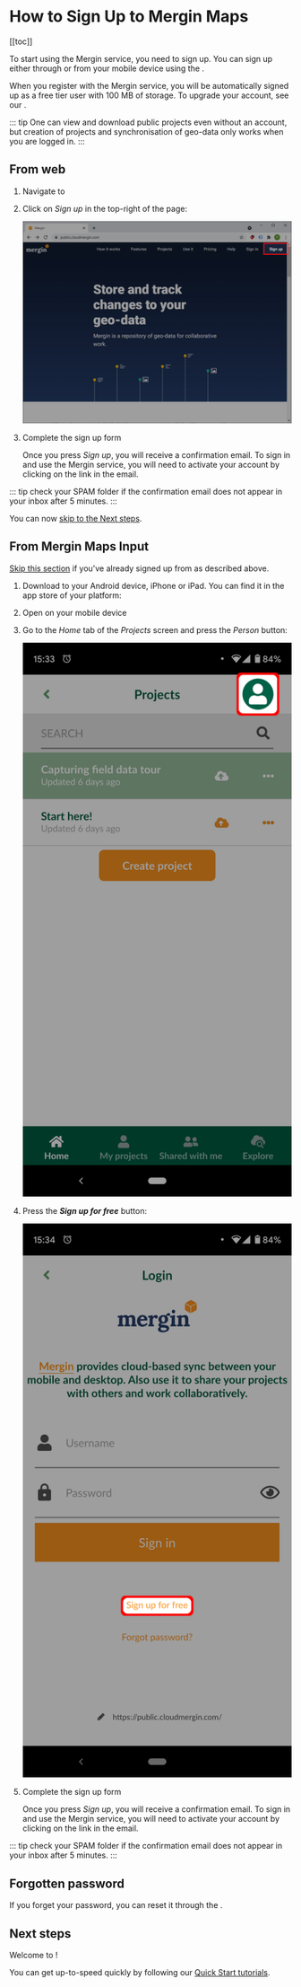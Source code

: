 # How to Sign Up to Mergin Maps
[[toc]]

To start using the Mergin service, you need to sign up. You can sign up either through <MainDomainNameLink /> or from your mobile device using the <MobileAppName />.

When you register with the Mergin service, you will be automatically signed up as a free tier user with 100 MB of storage. To upgrade your account, see our <MainDomainNameLink id="pricing" desc="Subscription plans" />.

::: tip
One can view and download public projects even without an account, but creation of projects and synchronisation of geo-data only works when you are logged in.
:::

## From web

1. Navigate to <MainDomainNameLink />

2. Click on *Sign up* in the top-right of the page:

   ![](./mergin-web-register.jpg)
   
3. Complete the sign up form

   Once you press *Sign up*, you will receive a confirmation email. To sign in and use the Mergin service, you will need to activate your account by clicking on the link in the email.

::: tip
check your SPAM folder if the confirmation email does not appear in your inbox after 5 minutes.
:::

   You can now [skip to the Next steps](./index.md#next-steps).


## From Mergin Maps Input

<Badge text="Since Input 0.7.0" type="info"/>

<!-- If you already have installed <MobileAppName /> then you can sign up from there. -->

[Skip this section](./index.md#next-steps) if you've already signed up from <MainDomainName /> as described above.

1. Download <MobileAppName /> to your Android device, iPhone or iPad. You can find it in the app store of your platform:

   <AppDownload></AppDownload>

1. Open <MobileAppName /> on your mobile device

2. Go to the *Home* tab of the *Projects* screen and press the *Person* button:

   ![](./merginmaps-mobile-person-button.jpg)
   
3. Press the ***Sign up for free*** button:
   
   ![](./merginmaps-mobile-sign-up.jpg)
   
4. Complete the sign up form

   Once you press *Sign up*, you will receive a confirmation email. To sign in and use the Mergin service, you will need to activate your account by clicking on the link in the email.

::: tip
check your SPAM folder if the confirmation email does not appear in your inbox after 5 minutes.
:::


## Forgotten password
If you forget your password, you can reset it through the <AppDomainNameLink id="login/reset" desc="Mergin website"  />. 

## Next steps
Welcome to <MainPlatformName />!

You can get up-to-speed quickly by following our [Quick Start tutorials](../../tutorials/capturing-first-data/index.md).
